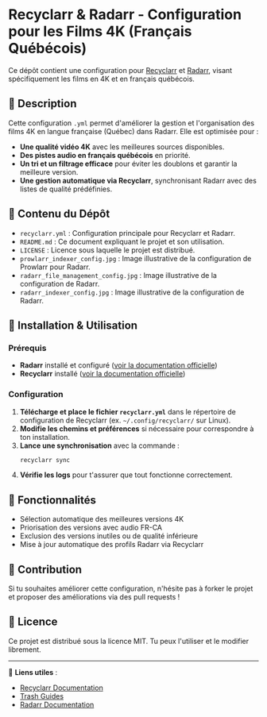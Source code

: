 # Recyclarr & Radarr - Configuration pour les Films 4K (Français Québécois)

Ce dépôt contient une configuration pour [Recyclarr](https://github.com/recyclarr/recyclarr) et [Radarr](https://radarr.video/), visant spécifiquement les films en 4K et en français québécois.

## 📜 Description

Cette configuration `.yml` permet d'améliorer la gestion et l'organisation des films 4K en langue française (Québec) dans Radarr. Elle est optimisée pour :

- **Une qualité vidéo 4K** avec les meilleures sources disponibles.
- **Des pistes audio en français québécois** en priorité.
- **Un tri et un filtrage efficace** pour éviter les doublons et garantir la meilleure version.
- **Une gestion automatique via Recyclarr**, synchronisant Radarr avec des listes de qualité prédéfinies.

## 📂 Contenu du Dépôt

- `recyclarr.yml` : Configuration principale pour Recyclarr et Radarr.
- `README.md` : Ce document expliquant le projet et son utilisation.
- `LICENSE` : Licence sous laquelle le projet est distribué.
- `prowlarr_indexer_config.jpg` : Image illustrative de la configuration de Prowlarr pour Radarr.
- `radarr_file_management_config.jpg` : Image illustrative de la configuration de Radarr.
- `radarr_indexer_config.jpg` : Image illustrative de la configuration de Radarr.

## 🔧 Installation & Utilisation

### Prérequis

- **Radarr** installé et configuré ([voir la documentation officielle](https://wiki.servarr.com/radarr))
- **Recyclarr** installé ([voir la documentation officielle](https://recyclarr.dev/))

### Configuration

1. **Télécharge et place le fichier `recyclarr.yml`** dans le répertoire de configuration de Recyclarr (ex. `~/.config/recyclarr/` sur Linux).
2. **Modifie les chemins et préférences** si nécessaire pour correspondre à ton installation.
3. **Lance une synchronisation** avec la commande :
   ```sh
   recyclarr sync
   ```
4. **Vérifie les logs** pour t'assurer que tout fonctionne correctement.

## 🚀 Fonctionnalités

- Sélection automatique des meilleures versions 4K
- Priorisation des versions avec audio FR-CA
- Exclusion des versions inutiles ou de qualité inférieure
- Mise à jour automatique des profils Radarr via Recyclarr

## 🤝 Contribution

Si tu souhaites améliorer cette configuration, n'hésite pas à forker le projet et proposer des améliorations via des pull requests !

## 📜 Licence

Ce projet est distribué sous la licence MIT. Tu peux l'utiliser et le modifier librement.

---

🔗 **Liens utiles** :

- [Recyclarr Documentation](https://recyclarr.dev/)
- [Trash Guides](https://trash-guides.info/)
- [Radarr Documentation](https://wiki.servarr.com/radarr)
